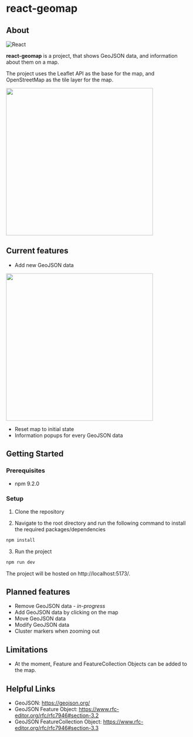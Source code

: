 # react-geomap

## About
![React](https://img.shields.io/badge/react-%2320232a.svg?style=for-the-badge&logo=react&logoColor=%2361DAFB)

**react-geomap** is a project, that shows GeoJSON data, and information about them on a map.

The project uses the Leaflet API as the base for the map, and OpenStreetMap as the tile layer for the map. 

<img src="https://i.imgur.com/ySL06GM.png" width="400px"/>

## Current features
- Add new GeoJSON data

<img src="https://i.imgur.com/FAUZ7cN.png" width="400px"/>

- Reset map to initial state
- Information popups for every GeoJSON data
## Getting Started
### Prerequisites
- npm 9.2.0

### Setup
1. Clone the repository

2. Navigate to the root directory and run the following command to install the required packages/dependencies
```sh
npm install
```

3. Run the project
```sh
npm run dev
```

The project will be hosted on http://localhost:5173/.

## Planned features
- Remove GeoJSON data - *in-progress*
- Add GeoJSON data by clicking on the map
- Move GeoJSON data
- Modify GeoJSON data
- Cluster markers when zooming out


## Limitations
- At the moment, Feature and FeatureCollection Objects can be added to the map.

## Helpful Links
- GeoJSON: https://geojson.org/ 
- GeoJSON Feature Object: https://www.rfc-editor.org/rfc/rfc7946#section-3.2 
- GeoJSON FeatureCollection Object: https://www.rfc-editor.org/rfc/rfc7946#section-3.3

